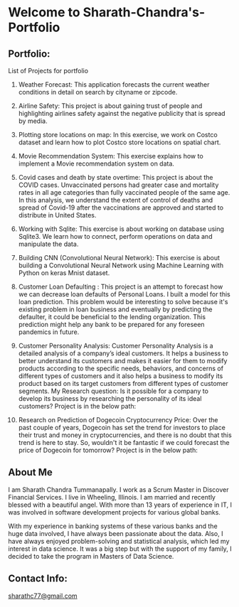 # Welcome to Sharath-Chandra's-Portfolio

## Portfolio:

List of Projects for portfolio

1)	Weather Forecast: 
This application forecasts the current weather conditions in detail on search by cityname or zipcode.
	

2)	Airline Safety: 
This project is about gaining trust of people and highlighting airlines safety against the negative publicity that is spread by media. 
	

3)	Plotting store locations on map: 
In this exercise, we work on Costco dataset and learn how to plot Costco store locations on spatial chart.
	

4)	Movie Recommendation System: 
This exercise explains how to implement a Movie recommendation system on data.


5)	Covid cases and death by state overtime: 
This project is about the COVID cases. Unvaccinated persons had greater case and mortality rates in all age categories than fully vaccinated people of the same age. In this analysis, we understand the extent of control of deaths and spread of Covid-19 after the vaccinations are approved and started to distribute in United States.


6)	Working with Sqlite: 
This exercise is about working on database using Sqlite3. We learn how to connect, perform operations on data and manipulate the data.
	

7)	Building CNN (Convolutional Neural Network): 
This exercise is about building a Convolutional Neural Network using Machine Learning with Python on keras Mnist dataset.
	

8)	Customer Loan Defaulting : 
This project is an attempt to forecast how we can decrease loan defaults of Personal Loans. I built a model for this loan prediction. This problem would be interesting to solve because it's existing problem in loan business and eventually by predicting the defaulter, it could be beneficial to the lending organization. This prediction might help any bank to be prepared for any foreseen pandemics in future.
	

9)	Customer Personality Analysis: 
Customer Personality Analysis is a detailed analysis of a company’s ideal customers. It helps a business to better understand its customers and makes it easier for them to modify products according to the specific needs, behaviors, and concerns of different types of customers and it also helps a business to modify its product based on its target customers from different types of customer segments.
My Research question: Is it possible for a company to develop its business by researching the personality of its ideal customers?
Project is in the below path:
	

10)	 Research on Prediction of Dogecoin Cryptocurrency Price: 
Over the past couple of years, Dogecoin has set the trend for investors to place their trust and money in cryptocurrencies, and there is no doubt that this trend is here to stay. So, wouldn't it be fantastic if we could forecast the price of Dogecoin for tomorrow?
Project is in the below path:
	


## About Me

I am Sharath Chandra Tummanapally. I work as a Scrum Master in Discover Financial Services. I live in Wheeling, Illinois. I am married and recently blessed with a beautiful angel. With more than 13 years of experience in IT, I was involved in software development projects for various global banks. 
 
With my experience in banking systems of these various banks and the huge data involved, I have always been passionate about the data. Also, I have always enjoyed problem-solving and statistical analysis, which led my interest in data science. It was a big step but with the support of my family, I decided to take the program in Masters of Data Science. 

## Contact Info:
sharathc77@gmail.com

